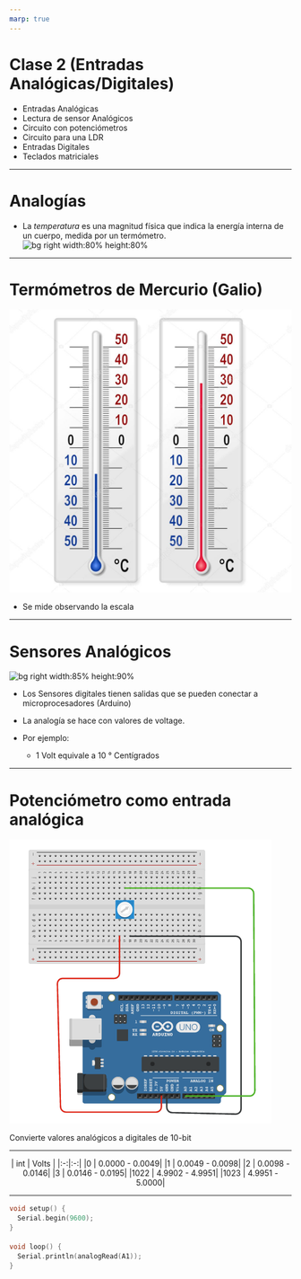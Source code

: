 ```yaml
---
marp: true
---
```

<!--
author: "Pablo Moreira"
theme: default
paginate: true
size: 16:9
footer: "[Link](https://github.com/pablomoreira/arduino_01/blob/main/clase01.md)"


-->

<style>
r { color: Red }
o { color: Orange }
g { color: Green }
</style> 

# **Clase 2 (Entradas Analógicas/Digitales)**
- Entradas Analógicas
- Lectura de sensor Analógicos
- Circuito con potenciómetros
- Circuito para una LDR
- Entradas Digitales
- Teclados matriciales
---
# **Analogías**

- La  *temperatura* es una magnitud física que indica la energía interna de un cuerpo, medida por un termómetro.
![bg right width:80% height:80%](https://upload.wikimedia.org/wikipedia/commons/6/6d/Translational_motion.gif)

---

# **Termómetros de Mercurio (Galio)**

![bg right width:90% height:90%](img/thermometers.jpg)
- Se mide observando la escala

---

# **Sensores Analógicos**

![bg right width:85% height:90%](https://i0.wp.com/blog.330ohms.com/wp-content/uploads/2020/06/Arduino_lm35_bb.png?resize=696%2C860&ssl=1)

- Los Sensores digitales tienen salidas que se pueden conectar a microprocesadores (Arduino)

- La analogía se hace con valores de voltage.

- Por ejemplo:  
    - 1 Volt  equivale a 10 <span>&deg;</span> Centígrados

---

#  **Potenciómetro como entrada analógica**

![bg right ](img/arduino_pote.png)

Convierte valores analógicos a digitales de 10-bit



---
<div align="center">
| int    | Volts    |
|:-:|:-:|
|0  | 0.0000 - 0.0049|
|1  | 0.0049 -  0.0098|
|2  | 0.0098 - 0.0146|
|3  | 0.0146 - 0.0195|
|1022  | 4.9902 - 4.9951|
|1023  | 4.9951 - 5.0000|

</div>

---


```cpp
void setup() {
  Serial.begin(9600);
}

void loop() {
  Serial.println(analogRead(A1)); 
}
```